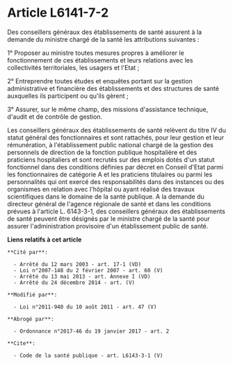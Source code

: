 # Article L6141-7-2

Des conseillers généraux des établissements de santé assurent à la demande du ministre chargé de la santé les attributions
suivantes : 

1° Proposer au ministre toutes mesures propres à améliorer le fonctionnement de ces établissements et leurs relations avec
les collectivités territoriales, les usagers et l'Etat ; 

2° Entreprendre toutes études et enquêtes portant sur la gestion administrative et financière des établissements et des
structures de santé auxquelles ils participent ou qu'ils gèrent ; 

3° Assurer, sur le même champ, des missions d'assistance technique, d'audit et de contrôle de gestion. 

Les conseillers généraux des établissements de santé relèvent du titre IV du statut général des fonctionnaires et sont
rattachés, pour leur gestion et leur rémunération, à l'établissement public national chargé de la gestion des personnels de
direction de la fonction publique hospitalière et des praticiens hospitaliers et sont recrutés sur des emplois dotés d'un
statut fonctionnel dans des conditions définies par décret en Conseil d'Etat parmi les fonctionnaires de catégorie A et les
praticiens titulaires ou parmi les personnalités qui ont exercé des responsabilités dans des instances ou des organismes en
relation avec l'hôpital ou ayant réalisé des travaux scientifiques dans le domaine de la santé publique. A la demande du
directeur        général de l'agence régionale de santé  et dans les conditions prévues à l'article L. 6143-3-1, des
conseillers généraux des établissements de santé peuvent être désignés par le ministre chargé de la santé pour assurer
l'administration provisoire d'un établissement public de santé.

**Liens relatifs à cet article**

	**Cité par**:

	  - Arrêté du 12 mars 2003 - art. 17-1 (VD)
	  - Loi n°2007-148 du 2 février 2007 - art. 60 (V)
	  - Arrêté du 13 mai 2013 - art. Annexe I (VD)
	  - Arrêté du 24 décembre 2014 - art. (V)

	**Modifié par**:

	  - Loi n°2011-940 du 10 août 2011 - art. 47 (V)

	**Abrogé par**:

	  - Ordonnance n°2017-46 du 19 janvier 2017 - art. 2

	**Cite**:

	  - Code de la santé publique - art. L6143-3-1 (V)
